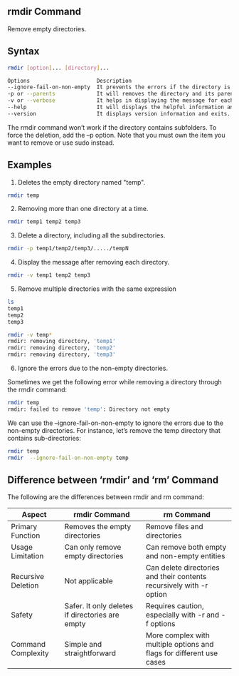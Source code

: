 ## rmdir Command
Remove empty directories.

## Syntax
```bash
rmdir [option]... [directory]...

Options                     Description
--ignore-fail-on-non-empty  It prevents the errors if the directory is not empty.
-p or --parents	            It will removes the directory and its parent directories if they are empty.
-v or --verbose	            It helps in displaying the message for each directory that is removed.
--help	                    It will displays the helpful information and exits.
--version	                It displays version information and exits.
```

The rmdir command won’t work if the directory contains subfolders. To force the deletion, add the –p option. Note that you must own the item you want to remove or use sudo instead.

## Examples
1. Deletes the empty directory named "temp".
```bash
rmdir temp
```

2.  Removing more than one directory at a time.
```bash
rmdir temp1 temp2 temp3
```

3. Delete a directory, including all the subdirectories.
```bash
rmdir -p temp1/temp2/temp3/...../tempN
```

4. Display the message after removing each directory.
```bash
rmdir -v temp1 temp2 temp3
```

5. Remove multiple directories with the same expression
```bash
ls 
temp1
temp2
temp3

rmdir -v temp*
rmdir: removing directory, 'temp1'
rmdir: removing directory, 'temp2'
rmdir: removing directory, 'temp3'
```

6. Ignore the errors due to the non-empty directories.

Sometimes we get the following error while removing a directory through the rmdir command:
```bash
rmdir temp
rmdir: failed to remove 'temp': Directory not empty
```
We can use the –ignore-fail-on-non-empty to ignore the errors due to the non-empty directories. For instance, let’s remove the temp directory that contains sub-directories:
```bash
rmdir temp 
rmdir  --ignore-fail-on-non-empty temp
```

## Difference between ‘rmdir’ and ‘rm’ Command
The following are the differences between rmdir and rm command:

| Aspect	| rmdir Command	| rm Command	|
|-------------|------|--------|
| Primary Function	| Removes the empty directories	| Remove files and directories	|
| Usage Limitation	| Can only remove empty directories	| Can remove both empty and non-empty entities	|
| Recursive Deletion	| Not applicable 	| Can delete directories and their contents recursively with -r option	|
| Safety	| Safer. It only deletes if directories are empty	| Requires caution, especially with -r and -f options	|
| Command Complexity	| Simple and straightforward	| More complex with multiple options and flags for different use cases	|
